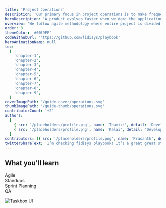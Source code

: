 ```yaml
---
title: 'Project Operations'
description: 'Our primary focus in project operations is to make frequent and small releases of working product.'
heroDescription: 'A product evolves faster when we demo the applications in every small release, gather feedback from the customer and iterate it for further development. '
overview: 'We follow agile methodology where entire project is divided into sprints. Each sprint is typically of two weeks which carries agreeable amount of work and the items with the highest priority are picked from the product backlog.'
order: 3
themeColor: '#0079FF'
codeGithubUrl: 'https://github.com/fidisys/playbook'
heroAnimationName: null
toc:
  [
    'chapter-1',
    'chapter-2',
    'chapter-3',
    'chapter-4',
    'chapter-5',
    'chapter-6',
    'chapter-7',
    'chapter-8',
    'chapter-9',
  ]
coverImagePath: '/guide-cover/operations.svg'
thumbImagePath: '/guide-thumb/operations.svg'
contributorCount: '+2'
authors:
  [
    { src: '/placeholders/profile.png', name: 'Thamizh', detail: 'Developer' },
    { src: '/placeholders/profile.png', name: 'Kalai', detail: 'Developer' },
  ]
contributors: [{ src: '/placeholders/profile.png', name: 'Prasanth', detail: 'Developer' }]
twitterShareText: 'I’m checking fidisys playbook! It’s a great great strategical idea for all startups.'
---
```


<h2>What you'll learn</h2>

<div class="badge-box">
  <div class="badge">
    <!-- <img src="/frameworks/logo-react.svg">  -->
    Agile
  </div>

  <div class="badge">
    <!-- <img src="/frameworks/logo-vue.svg">  -->
    Standups
  </div>

  <div class="badge">
    <!-- <img src="/frameworks/logo-angular.svg">  -->
    Sprint Planning
  </div>

  <div class="badge">
    <!-- <img src="/frameworks/logo-angular.svg">  -->
    QA
  </div>
</div>

![Taskbox UI](/placeholders/agile.png)

<!-- ✍️Coming soon: Please watch this space for more updates from our team. Thanks for the patience!.

📖 Each chapter is linked to a working commit to help you stay in sync.
-->
